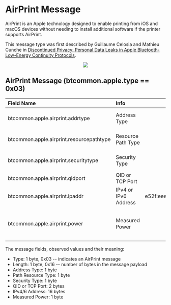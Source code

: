 <h1>AirPrint Message</h1>

<p> 
AirPrint is an Apple technology designed to enable printing from iOS and macOS
devices without needing to install additional software if the printer supports
AirPrint. 
</p> 

<p>
This message type was first described by Guillaume Celosia and Mathieu Cunche in 
<a
href="https://petsymposium.org/2020/files/papers/issue1/popets-2020-0003.pdf">Discontinued
Privacy: Personal Data Leaks in Apple Bluetooth-Low-Energy Continuity
Protocols</a>.
</p>

<div align="center">
<img src="/figs/airprint_format.png">
</div>


## AirPrint Message (btcommon.apple.type == 0x03)
| Field Name                                  | Info                  | Example                               | Length   | Type    | Notes                      |
| :-------------------------------------------| :---------------------|:-------------------------------------:|:--------:|:-------:|:--------------------------:|
| btcommon.apple.airprint.addrtype            | Address Type          |   74                                  | 1 byte   | Bytes   | This may mean IPv4 vs IPv6 |
| btcommon.apple.airprint.resourcepathtype    | Resource Path Type    |   07                                  | 1 byte   | Bytes   | Not sure what this is      |
| btcommon.apple.airprint.securitytype        | Security Type         |   6f                                  | 1 byte   | Bytes   | Not sure what this is      |
| btcommon.apple.airprint.qidport             | QID or TCP Port       |   55990                               | 2 bytes  | Decimal |                            |
| btcommon.apple.airprint.ipaddr              | IPv4 or IPv6 Address  |e52f:eee5:be15:1347:399:3500:1063:6fc5|  16 bytes | IPv6    |                            |
| btcommon.apple.airprint.power               | Measured Power        |   6d                                  | 1 byte   | Bytes   | Is this dbm, db? Sometimes it's optional |

<p>The message fields, observed values and their meaning:</p>

<ul>
<li>
Type: 1 byte, 0x03 -- indicates an AirPrint message
</li>
<li>
Length: 1 byte, 0x16 -- number of bytes in the message payload
</li>
<li>
Address Type: 1 byte
</li>
<li>
Path Resource Type: 1 byte
</li>
<li>
Security Type: 1 byte
</li>
<li>
QID or TCP Port: 2 bytes
</li>
<li>
IPv4/6 Address: 16 bytes
</li>
<li>
Measured Power: 1 byte
</li>
</ul>
